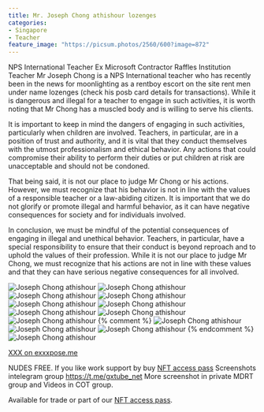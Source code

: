 ```yaml
---
title: Mr. Joseph Chong athishour lozenges
categories:
- Singapore
- Teacher
feature_image: "https://picsum.photos/2560/600?image=872"
---
```


NPS International Teacher
Ex Microsoft Contractor
Raffles Institution Teacher
Mr Joseph Chong is a NPS International teacher who has recently been in the news for moonlighting as a rentboy escort on the site rent men under name lozenges (check his posb card details for transactions). While it is dangerous and illegal for a teacher to engage in such activities, it is worth noting that Mr Chong has a muscled body and is willing to serve his clients.

It is important to keep in mind the dangers of engaging in such activities, particularly when children are involved. Teachers, in particular, are in a position of trust and authority, and it is vital that they conduct themselves with the utmost professionalism and ethical behavior. Any actions that could compromise their ability to perform their duties or put children at risk are unacceptable and should not be condoned.

That being said, it is not our place to judge Mr Chong or his actions. However, we must recognize that his behavior is not in line with the values of a responsible teacher or a law-abiding citizen. It is important that we do not glorify or promote illegal and harmful behavior, as it can have negative consequences for society and for individuals involved.

In conclusion, we must be mindful of the potential consequences of engaging in illegal and unethical behavior. Teachers, in particular, have a special responsibility to ensure that their conduct is beyond reproach and to uphold the values of their profession. While it is not our place to judge Mr Chong, we must recognize that his actions are not in line with these values and that they can have serious negative consequences for all involved.

<!-- more -->

![Joseph Chong athishour](https://i.ibb.co/8MCc4XM/19150-1625892502-s-POt-LKobs-Z-result.jpg)
![Joseph Chong athishour](https://i.ibb.co/SXJcknD/19150-1630470817-3-CAVK00l-J9-result.jpg)
![Joseph Chong athishour](https://i.ibb.co/8gxLm8t/19150-1630470821-JAf47lu4-UM-result.jpg)
![Joseph Chong athishour](https://i.ibb.co/1QqWW0H/19150-1630471007-9t-MWB8-W791-result.jpg)
![Joseph Chong athishour](https://i.ibb.co/94S7Fkv/343406-1535467038-p9fxhta6cv-result.jpg)
![Joseph Chong athishour](https://i.ibb.co/BBgqvWj/343406-1535600974-s3ztkzrsde-result.jpg)
![Joseph Chong athishour](https://i.ibb.co/y5Jx0Tr/343406-1535600976-rmt78xztpn-result.jpg)
![Joseph Chong athishour](https://i.ibb.co/GMrj0Jx/343406-1535603686-ney7p9debv-result.jpg)
![Joseph Chong athishour](https://i.ibb.co/sWBkq9h/343406-1551290259-p2s6mk3fx6-result.jpg)
{% comment %} 
![Joseph Chong athishour](https://i.ibb.co/zQBn12X/343406-1555943883-qzyxt6becs-result.jpg)
![Joseph Chong athishour](https://i.ibb.co/7rG5xJ3/343406-1639172399-gc9f7k4b7x-result.jpg)
![Joseph Chong athishour](https://i.ibb.co/VwDTZz4/343406-1639172418-6mgx5jbjw2-result.jpg)
{% endcomment %}
![Joseph Chong athishour](https://i.ibb.co/bgwMJCq/b8b96b-ed48d21d2c214c6f968a483dcf6eb04a-result.jpg)

[XXX on exxxpose.me](https://www.exxxpose.me/post/?id=398348)

NUDES FREE. If you like work support by buy [NFT access pass](https://opensea.io/collection/thevinylshacktastycollection?search%5BsortAscending%5D=true&search%5BsortBy%5D=PRICE&search%5Btoggles%5D%5B0%5D=BUY_NOW)
Screenshots intelegram group https://t.me/gxtube_net More screenshot in private MDRT group and Videos in COT group.

Available for trade or part of our [NFT access pass](https://opensea.io/collection/thevinylshacktastycollection?search%5BsortAscending%5D=true&search%5BsortBy%5D=PRICE&search%5Btoggles%5D%5B0%5D=BUY_NOW). 

